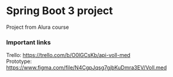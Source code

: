 # Spring Boot 3 project

Project from Alura course

### Important links

Trello: https://trello.com/b/O0lGCsKb/api-voll-med </br>
Prototype: https://www.figma.com/file/N4CgpJqsg7gjbKuDmra3EV/Voll.med